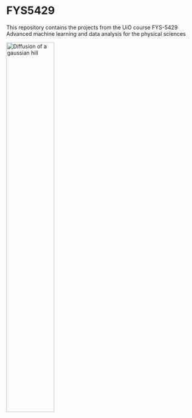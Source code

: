 # FYS5429
This repository contains the projects from the UiO course FYS-5429 Advanced machine learning and data analysis for the physical sciences


<img src="https://github.com/Odin107/FYS5429/raw/main/Project_1_and_2/figures/Diffusion/u_time.gif" alt="Diffusion of a gaussian hill" width="50%">



